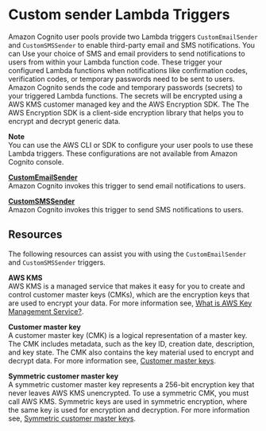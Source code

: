 # Custom sender Lambda Triggers<a name="user-pool-lambda-custom-sender-triggers"></a>

Amazon Cognito user pools provide two Lambda triggers `CustomEmailSender` and `CustomSMSSender` to enable third\-party email and SMS notifications\. You can Use your choice of SMS and email providers to send notifications to users from within your Lambda function code\. These trigger your configured Lambda functions when notifications like confirmation codes, verification codes, or temporary passwords need to be sent to users\. Amazon Cognito sends the code and temporary passwords \(secrets\) to your triggered Lambda functions\. The secrets will be encrypted using a AWS KMS customer managed key and the AWS Encryption SDK\. The The AWS Encryption SDK is a client\-side encryption library that helps you to encrypt and decrypt generic data\.

**Note**  
You can use the AWS CLI or SDK to configure your user pools to use these Lambda triggers\. These configurations are not available from Amazon Cognito console\.

**[CustomEmailSender](user-pool-lambda-custom-email-sender.md)**  
Amazon Cognito invokes this trigger to send email notifications to users\. 

**[CustomSMSSender](user-pool-lambda-custom-sms-sender.md)**  
Amazon Cognito invokes this trigger to send SMS notifications to users\.

## Resources<a name="ser-pool-lambda-custom-sender-triggers-resources"></a>

The following resources can assist you with using the `CustomEmailSender` and `CustomSMSSender` triggers\.

**AWS KMS**  
AWS KMS is a managed service that makes it easy for you to create and control customer master keys \(CMKs\), which are the encryption keys that are used to encrypt your data\. For more information see, [What is AWS Key Management Service?](/kms/latest/developerguide/overview.html)\.

**Customer master key**  
A customer master key \(CMK\) is a logical representation of a master key\. The CMK includes metadata, such as the key ID, creation date, description, and key state\. The CMK also contains the key material used to encrypt and decrypt data\. For more information see, [Customer master keys](/kms/latest/developerguide/concepts.html#master_keys)\.

**Symmetric customer master key**  
A symmetric customer master key represents a 256\-bit encryption key that never leaves AWS KMS unencrypted\. To use a symmetric CMK, you must call AWS KMS\. Symmetric keys are used in symmetric encryption, where the same key is used for encryption and decryption\. For more information see, [Symmetric customer master keys](/kms/latest/developerguide/symm-asymm-concepts.html#symmetric-cmks)\. 